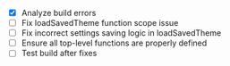 - [x] Analyze build errors
- [ ] Fix loadSavedTheme function scope issue
- [ ] Fix incorrect settings saving logic in loadSavedTheme
- [ ] Ensure all top-level functions are properly defined
- [ ] Test build after fixes
